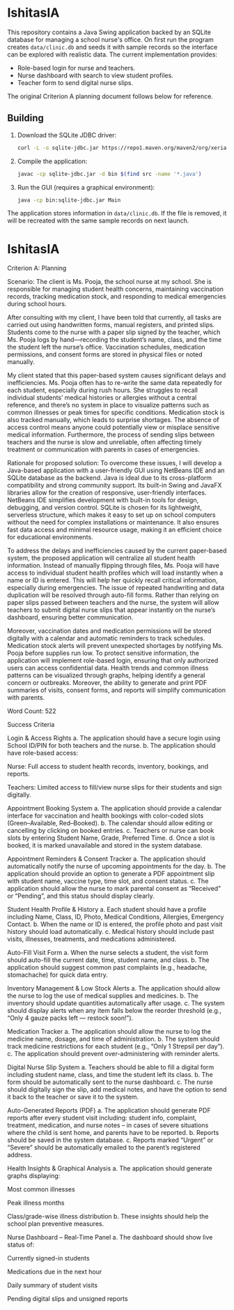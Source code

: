 # IshitasIA

This repository contains a Java Swing application backed by an SQLite database for managing a school nurse's office. On first run the program creates `data/clinic.db` and seeds it with sample records so the interface can be explored with realistic data. The current implementation provides:

- Role-based login for nurse and teachers.
- Nurse dashboard with search to view student profiles.
- Teacher form to send digital nurse slips.

The original Criterion A planning document follows below for reference.

## Building

1. Download the SQLite JDBC driver:

   ```sh
   curl -L -o sqlite-jdbc.jar https://repo1.maven.org/maven2/org/xerial/sqlite-jdbc/3.44.1.0/sqlite-jdbc-3.44.1.0.jar
   ```

2. Compile the application:

   ```sh
   javac -cp sqlite-jdbc.jar -d bin $(find src -name '*.java')
   ```

3. Run the GUI (requires a graphical environment):

   ```sh
   java -cp bin:sqlite-jdbc.jar Main
   ```

The application stores information in `data/clinic.db`. If the file is removed, it will be recreated with the same sample records on next launch.

# IshitasIA

Criterion A: Planning

Scenario:
The client is Ms. Pooja, the school nurse at my school. She is responsible for managing student health concerns, maintaining vaccination records, tracking medication stock, and responding to medical emergencies during school hours.

After consulting with my client, I have been told that currently, all tasks are carried out using handwritten forms, manual registers, and printed slips. Students come to the nurse with a paper slip signed by the teacher, which Ms. Pooja logs by hand—recording the student’s name, class, and the time the student left the nurse’s office. Vaccination schedules, medication permissions, and consent forms are stored in physical files or noted manually.

My client stated that this paper-based system causes significant delays and inefficiencies. Ms. Pooja often has to re-write the same data repeatedly for each student, especially during rush hours. She struggles to recall individual students’ medical histories or allergies without a central reference, and there’s no system in place to visualize patterns such as common illnesses or peak times for specific conditions. Medication stock is also tracked manually, which leads to surprise shortages. The absence of access control means anyone could potentially view or misplace sensitive medical information. Furthermore, the process of sending slips between teachers and the nurse is slow and unreliable, often affecting timely treatment or communication with parents in cases of emergencies.

Rationale for proposed solution:
To overcome these issues, I will develop a Java-based application with a user-friendly GUI using NetBeans IDE and an SQLite database as the backend. Java is ideal due to its cross-platform compatibility and strong community support. Its built-in Swing and JavaFX libraries allow for the creation of responsive, user-friendly interfaces. NetBeans IDE simplifies development with built-in tools for design, debugging, and version control. SQLite is chosen for its lightweight, serverless structure, which makes it easy to set up on school computers without the need for complex installations or maintenance. It also ensures fast data access and minimal resource usage, making it an efficient choice for educational environments.

To address the delays and inefficiencies caused by the current paper-based system, the proposed application will centralize all student health information. Instead of manually flipping through files, Ms. Pooja will have access to individual student health profiles which will load instantly when a name or ID is entered. This will help her quickly recall critical information, especially during emergencies. The issue of repeated handwriting and data duplication will be resolved through auto-fill forms. Rather than relying on paper slips passed between teachers and the nurse, the system will allow teachers to submit digital nurse slips that appear instantly on the nurse’s dashboard, ensuring better communication.

Moreover, vaccination dates and medication permissions will be stored digitally with a calendar and automatic reminders to track schedules. Medication stock alerts will prevent unexpected shortages by notifying Ms. Pooja before supplies run low. To protect sensitive information, the application will implement role-based login, ensuring that only authorized users can access confidential data. Health trends and common illness patterns can be visualized through graphs, helping identify a general concern or outbreaks. Moreover, the ability to generate and print PDF summaries of visits, consent forms, and reports will simplify communication with parents.

Word Count: 522

Success Criteria

Login & Access Rights
a. The application should have a secure login using School ID/PIN for both teachers and the nurse.
b. The application should have role-based access:

Nurse: Full access to student health records, inventory, bookings, and reports.

Teachers: Limited access to fill/view nurse slips for their students and sign digitally.

Appointment Booking System
a. The application should provide a calendar interface for vaccination and health bookings with color-coded slots (Green–Available, Red–Booked).
b. The calendar should allow editing or cancelling by clicking on booked entries.
c. Teachers or nurse can book slots by entering Student Name, Grade, Preferred Time.
d. Once a slot is booked, it is marked unavailable and stored in the system database.

Appointment Reminders & Consent Tracker
a. The application should automatically notify the nurse of upcoming appointments for the day.
b. The application should provide an option to generate a PDF appointment slip with student name, vaccine type, time slot, and consent status.
c. The application should allow the nurse to mark parental consent as “Received” or “Pending”, and this status should display clearly.

Student Health Profile & History
a. Each student should have a profile including Name, Class, ID, Photo, Medical Conditions, Allergies, Emergency Contact.
b. When the name or ID is entered, the profile photo and past visit history should load automatically.
c. Medical history should include past visits, illnesses, treatments, and medications administered.

Auto-Fill Visit Form
a. When the nurse selects a student, the visit form should auto-fill the current date, time, student name, and class.
b. The application should suggest common past complaints (e.g., headache, stomachache) for quick data entry.

Inventory Management & Low Stock Alerts
a. The application should allow the nurse to log the use of medical supplies and medicines.
b. The inventory should update quantities automatically after usage.
c. The system should display alerts when any item falls below the reorder threshold (e.g., “Only 4 gauze packs left — restock soon!”).

Medication Tracker
a. The application should allow the nurse to log the medicine name, dosage, and time of administration.
b. The system should track medicine restrictions for each student (e.g., “Only 1 Strepsil per day”).
c. The application should prevent over-administering with reminder alerts.

Digital Nurse Slip System
a. Teachers should be able to fill a digital form including student name, class, and time the student left its class.
b. The form should be automatically sent to the nurse dashboard.
c. The nurse should digitally sign the slip, add medical notes, and have the option to send it back to the teacher or save it to the system.

Auto-Generated Reports (PDF)
a. The application should generate PDF reports after every student visit including: student info, complaint, treatment, medication, and nurse notes – in cases of severe situations where the child is sent home, and parents have to be reported.
b. Reports should be saved in the system database.
c. Reports marked “Urgent” or “Severe” should be automatically emailed to the parent’s registered address.

Health Insights & Graphical Analysis
a. The application should generate graphs displaying:

Most common illnesses

Peak illness months

Class/grade-wise illness distribution
b. These insights should help the school plan preventive measures.

Nurse Dashboard – Real-Time Panel
a. The dashboard should show live status of:

Currently signed-in students

Medications due in the next hour

Daily summary of student visits

Pending digital slips and unsigned reports
